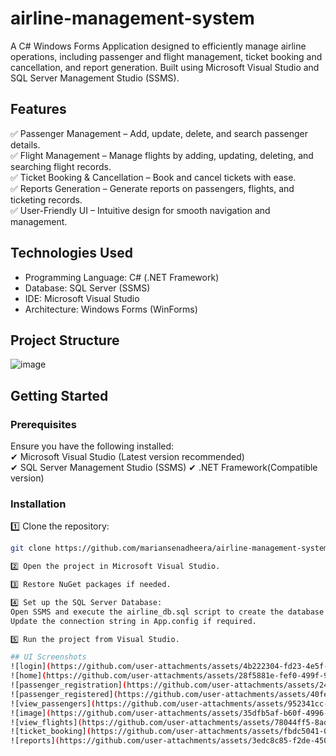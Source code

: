 # airline-management-system
 
A C# Windows Forms Application designed to efficiently manage airline operations, including passenger and flight management, ticket booking and cancellation, and report generation. Built using Microsoft Visual Studio and SQL Server Management Studio (SSMS).  

## Features  
✅ Passenger Management – Add, update, delete, and search passenger details.  
✅ Flight Management – Manage flights by adding, updating, deleting, and searching flight records.  
✅ Ticket Booking & Cancellation – Book and cancel tickets with ease.  
✅ Reports Generation – Generate reports on passengers, flights, and ticketing records.  
✅ User-Friendly UI – Intuitive design for smooth navigation and management.  

## Technologies Used  
- Programming Language: C# (.NET Framework)  
- Database: SQL Server (SSMS)  
- IDE: Microsoft Visual Studio  
- Architecture: Windows Forms (WinForms)  

## Project Structure  
![image](https://github.com/user-attachments/assets/7d5f0577-295e-480a-9b7e-4ebe26e943d6)

## Getting Started  

### Prerequisites  
Ensure you have the following installed:  
✔ Microsoft Visual Studio (Latest version recommended)  
✔ SQL Server Management Studio (SSMS) 
✔ .NET Framework(Compatible version)  

### Installation  

1️⃣ Clone the repository:  
```sh
git clone https://github.com/mariansenadheera/airline-management-system.git

2️⃣ Open the project in Microsoft Visual Studio.

3️⃣ Restore NuGet packages if needed.

4️⃣ Set up the SQL Server Database:
Open SSMS and execute the airline_db.sql script to create the database and tables.
Update the connection string in App.config if required.

5️⃣ Run the project from Visual Studio.

## UI Screenshots
![login](https://github.com/user-attachments/assets/4b222304-fd23-4e5f-859e-05fbfe4904c9)
![home](https://github.com/user-attachments/assets/28f5881e-fef0-499f-96b4-b20325958c7a)
![passenger_registration](https://github.com/user-attachments/assets/24c77beb-ba28-4c0c-a588-800b0102e222)
![passenger_registered](https://github.com/user-attachments/assets/40fe5910-bb83-4037-9c3e-c0178ec2ef11)
![view_passengers](https://github.com/user-attachments/assets/952341cc-c0d9-42ef-b02c-cd4eb1e4061f)
![image](https://github.com/user-attachments/assets/35dfb5af-b60f-4996-a5ec-a9df2b8b1f73)
![view_flights](https://github.com/user-attachments/assets/78044ff5-8ad4-4211-bb2c-4529e205b308)
![ticket_booking](https://github.com/user-attachments/assets/fbdc5041-0fc3-4e67-92b2-a39f3e5d355b)
![reports](https://github.com/user-attachments/assets/3edc8c85-f2de-4507-9f1c-d95edd859830)













